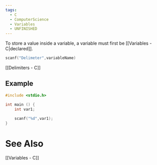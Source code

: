 ```yaml
---
tags:
  - C
  - ComputerScience
  - Variables
  - UNFINISHED
---
```

To store a value inside a variable, a variable must first be [[Variables - C|declared]].
```c showlinenumbers
scanf("Delimeter",variableName)
```
[[Delimiters - C]]

## Example
```c showlinenumbers
#include <stdio.h>

int main () {
	int var1;
	
	scanf("%d",var1);
}
```

# See Also
[[Variables - C]]